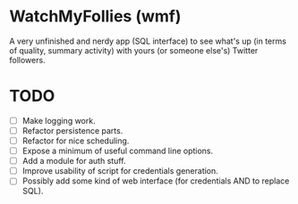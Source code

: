 # WatchMyFollies (wmf)

A very unfinished and nerdy app (SQL interface) to see what's up (in terms of quality, summary activity) with yours (or someone else's) Twitter followers.

# TODO

- [ ] Make logging work.
- [ ] Refactor persistence parts.
- [ ] Refactor for nice scheduling.
- [ ] Expose a minimum of useful command line options.
- [ ] Add a module for auth stuff.
- [ ] Improve usability of script for credentials generation.
- [ ] Possibly add some kind of web interface (for credentials AND to replace SQL).
